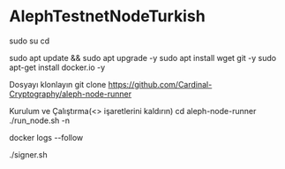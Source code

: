 # AlephTestnetNodeTurkish
sudo su
cd

sudo apt update && sudo apt upgrade -y
sudo apt install wget git -y
sudo apt-get install docker.io -y

Dosyayı klonlayın
git clone https://github.com/Cardinal-Cryptography/aleph-node-runner

Kurulum ve Çalıştırma(<> işaretlerini kaldırın)
cd aleph-node-runner
./run_node.sh -n <NODEADIN>

docker logs --follow <NODEADIN>

./signer.sh
